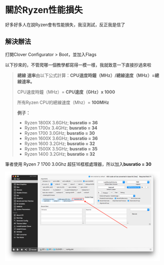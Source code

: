 # 關於Ryzen性能損失

好多好多人在說Ryzen會有性能損失，我沒測試，反正我是信了

## 解決辦法

打開Clover Configurator &gt; Boot，並加入Flags

以下抄來的，不管爬哪一個教學都寫得一模一樣，我就致意一下直接抄過來啦

> **總線** **速率**由以下公式計算：**CPU速度時鐘（MHz）/總線速度（MHz）=總線速率。**
>
> CPU速度時鐘（MHz）= **CPU速度（GHz）x 1000**
>
> 所有Ryzen CPU的總線速度（Mhz）= **100MHz**
>
> **例子：**
>
> * Ryzen 1800X 3.6GHz; **busratio = 36**
> * Ryzen 1700x 3.4GHz; **busratio = 34**
> * Ryzen 1700 3.0GHz; **busratio = 30**
> * Ryzen 1600X 3.6GHz; **busratio = 36**
> * Ryzen 1600 3.2GHz; **busratio = 32**
> * Ryzen 1500X 3.5GHz; **busratio = 35**
> * Ryzen 1400 3.2GHz; **busratio = 32**

筆者使用 Ryzen 7 1700 3.0Ghz 超狂16框框處理器，所以加入**busratio = 30**

![](../.gitbook/assets/bootflags_ryzen.png)




